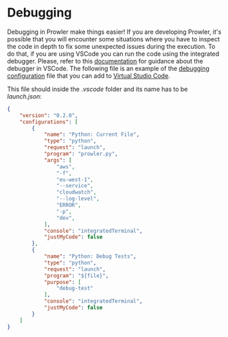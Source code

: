 # Debugging

Debugging in Prowler make things easier!
If you are developing Prowler, it's possible that you will encounter some situations where you have to inspect the code in depth to fix some unexpected issues during the execution. To do that, if you are using VSCode you can run the code using the integrated debugger. Please, refer to this [documentation](https://code.visualstudio.com/docs/editor/debugging) for guidance about the debugger in VSCode.
The following file is an example of the [debugging configuration](https://code.visualstudio.com/docs/editor/debugging#_launch-configurations) file that you can add to [Virtual Studio Code](https://code.visualstudio.com/).

This file should inside the *.vscode* folder and its name has to be *launch.json*:

```json
{
    "version": "0.2.0",
    "configurations": [
        {
            "name": "Python: Current File",
            "type": "python",
            "request": "launch",
            "program": "prowler.py",
            "args": [
                "aws",
                "-f",
                "eu-west-1",
                "--service",
                "cloudwatch",
                "--log-level",
                "ERROR",
                "-p",
                "dev",
            ],
            "console": "integratedTerminal",
            "justMyCode": false
        },
        {
            "name": "Python: Debug Tests",
            "type": "python",
            "request": "launch",
            "program": "${file}",
            "purpose": [
                "debug-test"
            ],
            "console": "integratedTerminal",
            "justMyCode": false
        }
    ]
}
```
